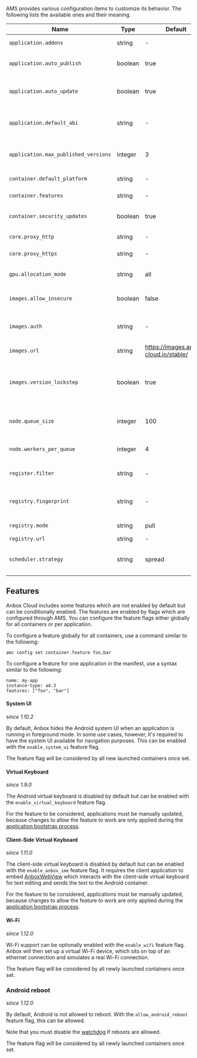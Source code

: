AMS provides various configuration items to customize its behavior. The following lists the available ones and their meaning.


| Name | Type | Default |  Description            |
|------|------|---------|-------------------------|
| `application.addons` | string| -  |Comma separate listed of addons every application managed by AMS should use. |
| `application.auto_publish` | boolean | true | If set to `true` AMS will automatically publish new applications versions when they finished the bootstrap process. `false` disables this. |
| `application.auto_update` | boolean | true | If set to `true` AMS will automatically update applications whenever any dependencies (parent image, addons, global configuration) change. `false` disables this. |
| `application.default_abi` | string | - | Default Android ABI applications should use. See https://developer.android.com/ndk/guides/abis for a list of available ABIs|
|`application.max_published_versions` | integer | 3 | Maximum number of published versions per application. If the number of versions of an application is higher, AMS will automatically clean up older versions. |
|`container.default_platform` | string | -  | Set to the platform name Anbox should use by default |
|`container.features` | string | - | Comma separate list of features to enable (see list below)|
|`container.security_updates` | boolean | true | If set to `true` automatic Ubuntu security updates are applied during the application bootstrap process. `false` will disable this.|
|`core.proxy_http` | string | - | HTTP proxy to use for HTTP requests AMS performs|
|`core.proxy_https` | string | - | HTTPS proxy to use for HTTPS requests AMS performs |
|`gpu.allocation_mode` | string |  all | `all` tells AMS to allocate all available GPUs on a system to a container and `single` will only allocate a single GPU.|
|`images.allow_insecure`| boolean | false | If set to true this allow accepting untrusted certificates provides by the configure image server|
|`images.auth` | string | - | Authentication details for AMS to access the image server. A boolean value will be presented when the item is read indicated if the item is set or not to not expose credentials. |
| `images.url` | string | https://images.anbox-cloud.io/stable/ | URL of the image server to use |
| `images.version_lockstep` | boolean | true | Put the version of the latest pulled image and the AMS version in a lockstep. This ensures a deployment is not automatically updated to newer image versions if AMS is still at an older version. This only applies for new major and minor but not patch version updates. |
| `node.queue_size` | integer | 100 | Maximum size of the queue containing requests to start and stop container per LXD node. Changing the value requires a restart of AMS |
| `node.workers_per_queue` | integer | 4 | Number of workers processing container start and stop requests. Changing the value requires a restart of AMS |
| `register.filter` | string |  - | Comma separate list of tags to filter for when applications are fetched from the application registry. If empty no filter is applied |
| `registry.fingerprint` | string | - | Fingerprint of the certificate the registry uses to TLS secure its HTTPS endpoint. Is used by AMS for mutual TLS authentication with the registry |
| `registry.mode` | string | pull | Mode the registry client in AMS operates in. Possible values are: manual, pull, push|
| `registry.url` | string | - | URL of the application registry to use |
| `scheduler.strategy` | string | spread | Strategy the internal container scheduler in AMS is using to distribute container across available LXD nodes. Possible values are: binpack, spread |

## Features

Anbox Cloud includes some features which are not enabled by default but can be conditionally enabled. The features are enabled by flags which are configured through AMS. You can configure the feature flags either globally for all containers or per application.

To configure a feature globally for all containers, use a command similar to the following:

    amc config set container.feature foo,bar

To configure a feature for one application in the manifest, use a syntax similar to the following:

    name: my-app
    instance-type: a4.3
    features: ["foo", "bar"]

#### System UI

*since 1.10.2*

By default, Anbox hides the Android system UI when an application is running in foreground mode. In some use cases, however, it's required to have the system UI available for navigation purposes. This can be enabled with the `enable_system_ui` feature flag.

The feature flag will be considered by all new launched containers once set.

#### Virtual Keyboard

*since 1.9.0*

The Android virtual keyboard is disabled by default but can be enabled with the `enable_virtual_keyboard` feature flag.

For the feature to be considered, applications must be manually updated, because changes to allow the feature to work are only applied during the [application bootstrap process](https://discourse.ubuntu.com/t/managing-applications/17760#bootstrap).

#### Client-Side Virtual Keyboard

*since 1.11.0*

The client-side virtual keyboard is disabled by default but can be enabled with the `enable_anbox_ime` feature flag. It requires the client application to embed [AnboxWebView](https://discourse.ubuntu.com/t/integrate-a-client-side-virtual-keyboard) which interacts with the client-side virtual keyboard for text editing and sends the text to the Android container.

For the feature to be considered, applications must be manually updated, because changes to allow the feature to work are only applied during the [application bootstrap process](https://discourse.ubuntu.com/t/managing-applications/17760#bootstrap).

#### Wi-Fi

*since 1.12.0*

Wi-Fi support can be optionally enabled with the `enable_wifi` feature flag. Anbox will then set up a virtual Wi-Fi device, which sits on top of an ethernet connection and simulates a real Wi-Fi connection.

The feature flag will be considered by all newly launched containers once set.

### Android reboot

*since 1.12.0*

By default, Android is not allowed to reboot. With the `allow_android_reboot` feature flag, this can be allowed.

Note that you must disable the [watchdog](https://discourse.ubuntu.com/t/application-manifest/24197#watchdog) if reboots are allowed.

The feature flag will be considered by all newly launched containers once set.
